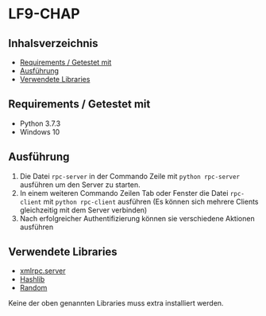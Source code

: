 # LF9-CHAP

## Inhalsverzeichnis

- [Requirements / Getestet mit](#Requirements-/-Getestet-mit)
- [Ausführung](#Ausführung)
- [Verwendete Libraries](#Verwendete-Libraries)


## Requirements / Getestet mit

- Python 3.7.3
- Windows 10


## Ausführung

1. Die Datei `rpc-server` in der Commando Zeile mit `python rpc-server` ausführen um den Server zu starten.
2. In einem weiteren Commando Zeilen Tab oder Fenster die Datei `rpc-client` mit `python rpc-client` ausführen (Es können sich mehrere Clients gleichzeitig mit dem Server verbinden)
3. Nach erfolgreicher Authentifizierung können sie verschiedene Aktionen ausführen


## Verwendete Libraries

- [xmlrpc.server](https://docs.python.org/3.7/library/xmlrpc.server.html)
- [Hashlib](https://docs.python.org/3.7/library/hashlib.html?highlight=hashlib#module-hashlib)
- [Random](https://docs.python.org/3.7/library/random.html?highlight=random#module-random)

Keine der oben genannten Libraries muss extra installiert werden.